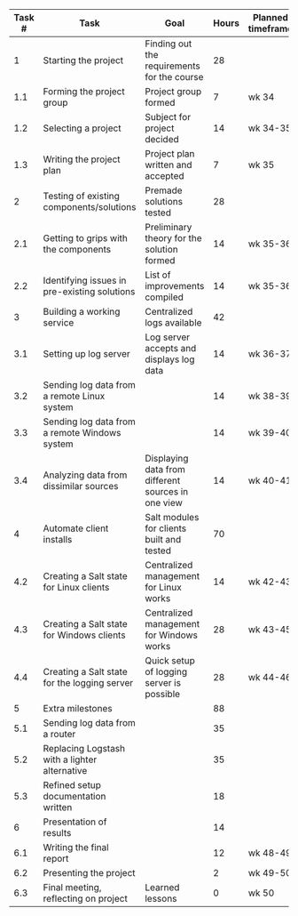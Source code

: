 |Task #|Task|Goal|Hours|Planned timeframe|
|------|----|----|-----|-----------------|
|1|Starting the project|Finding out the requirements for the course|28| |
|1.1|Forming the project group|Project group formed|7|wk 34|
|1.2|Selecting a project|Subject for project decided|14|wk 34-35|
|1.3|Writing the project plan|Project plan written and accepted|7|wk 35|
|2|Testing of existing components/solutions|Premade solutions tested|28| |
|2.1|Getting to grips with the components|Preliminary theory for the solution formed|14|wk 35-36|
|2.2|Identifying issues in pre-existing solutions|List of improvements compiled|14|wk 35-36|
|3|Building a working service|Centralized logs available|42|
|3.1|Setting up log server|Log server accepts and displays log data|14|wk 36-37|
|3.2|Sending log data from a remote Linux system| |14|wk 38-39|
|3.3|Sending log data from a remote Windows system| |14|wk 39-40|
|3.4|Analyzing data from dissimilar sources|Displaying data from different sources in one view|14|wk 40-41|
|4|Automate client installs|Salt modules for clients built and tested|70|
|4.2|Creating a Salt state for Linux clients|Centralized management for Linux works|14|wk 42-43|
|4.3|Creating a Salt state for Windows clients|Centralized management for Windows works|28|wk 43-45|
|4.4|Creating a Salt state for the logging server|Quick setup of logging server is possible|28|wk 44-46|
|5|Extra milestones| |88|
|5.1|Sending log data from a router| |35|
|5.2|Replacing Logstash with a lighter alternative| |35|
|5.3|Refined setup documentation written| |18|
|6|Presentation of results| |14|
|6.1|Writing the final report| |12|wk 48-49|
|6.2|Presenting the project| |2|wk 49-50|
|6.3|Final meeting, reflecting on project|Learned lessons|0|wk 50|
